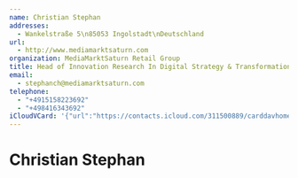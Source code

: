 ```yaml
---
name: Christian Stephan
addresses:
  - Wankelstraße 5\n85053 Ingolstadt\nDeutschland
url:
  - http://www.mediamarktsaturn.com
organization: MediaMarktSaturn Retail Group
title: Head of Innovation Research In Digital Strategy & Transformation
email:
  - stephanch@mediamarktsaturn.com
telephone:
  - "+4915158223692"
  - "+498416343692"
iCloudVCard: '{"url":"https://contacts.icloud.com/311500889/carddavhome/card/607D0A65-A6EA-4CA3-A2BC-5ADF92A1D324.vcf","etag":"\"kmfhaj27\"","data":"BEGIN:VCARD\r\nVERSION:3.0\r\nFN:\r\nN:Stephan;Christian;;;\r\nUID:9D2DAA33-9E23-431C-A551-78A976086D39\r\nADR:;;Wankelstraße 5\\n85053 Ingolstadt\\nDeutschland;;;;;\r\nPRODID:-//Apple Inc.//iOS 12.0//EN\r\nREV:2025-04-03T22:07:39Z\r\nURL:http://www.mediamarktsaturn.com\r\nORG:MediaMarktSaturn Retail Group;\r\nTITLE:Head of Innovation Research In Digital Strategy & Transformation\r\nEMAIL:stephanch@mediamarktsaturn.com\r\nPHOTO;VALUE=uri:https://gateway.icloud.com/contacts/311500889/ck/card/08a4c\r\n 317dbd68afacd0ee49ce0c522ec\r\nTEL:+4915158223692\r\nTEL:+498416343692\r\nEND:VCARD"}'
---
```

# Christian Stephan